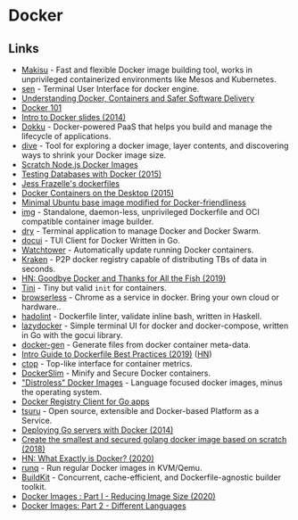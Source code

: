 # Docker

## Links

* [Makisu](https://github.com/uber/makisu) - Fast and flexible Docker image building tool, works in unprivileged containerized environments like Mesos and Kubernetes.
* [sen](https://github.com/TomasTomecek/sen) - Terminal User Interface for docker engine.
* [Understanding Docker, Containers and Safer Software Delivery](https://www.sitepoint.com/docker-containers-software-delivery/)
* [Docker 101](https://github.com/Citrix-TechSpecialist/Docker-101#readme)
* [Intro to Docker slides \(2014\)](http://jdlm.info/ds-docker-demo)
* [Dokku](https://github.com/dokku/dokku#readme) - Docker-powered PaaS that helps you build and manage the lifecycle of applications.
* [dive](https://github.com/wagoodman/dive) - Tool for exploring a docker image, layer contents, and discovering ways to shrink your Docker image size.
* [Scratch Node.js Docker Images](https://github.com/astefanutti/scratch-node)
* [Testing Databases with Docker \(2015\)](https://ericchiang.github.io/post/testing-dbs-with-docker/)
* [Jess Frazelle's dockerfiles](https://github.com/jessfraz/dockerfiles)
* [Docker Containers on the Desktop \(2015\)](https://blog.jessfraz.com/post/docker-containers-on-the-desktop/)
* [Minimal Ubuntu base image modified for Docker-friendliness](https://github.com/phusion/baseimage-docker)
* [img](https://github.com/genuinetools/img) - Standalone, daemon-less, unprivileged Dockerfile and OCI compatible container image builder.
* [dry](https://github.com/moncho/dry) - Terminal application to manage Docker and Docker Swarm.
* [docui](https://github.com/skanehira/docui) - TUI Client for Docker Written in Go.
* [Watchtower](https://github.com/v2tec/watchtower) - Automatically update running Docker containers.
* [Kraken](https://github.com/uber/kraken) - P2P docker registry capable of distributing TBs of data in seconds.
* [HN: Goodbye Docker and Thanks for All the Fish \(2019\)](https://news.ycombinator.com/item?id=19351236)
* [Tini](https://github.com/krallin/tini) - Tiny but valid `init` for containers.
* [browserless](https://github.com/joelgriffith/browserless) - Chrome as a service in docker. Bring your own cloud or hardware..
* [hadolint](https://github.com/hadolint/hadolint) - Dockerfile linter, validate inline bash, written in Haskell.
* [lazydocker](https://github.com/jesseduffield/lazydocker) - Simple terminal UI for docker and docker-compose, written in Go with the gocui library.
* [docker-gen](https://github.com/jwilder/docker-gen) - Generate files from docker container meta-data.
* [Intro Guide to Dockerfile Best Practices \(2019\)](https://blog.docker.com/2019/07/intro-guide-to-dockerfile-best-practices/) \([HN](https://news.ycombinator.com/item?id=20381388)\)
* [ctop](https://github.com/bcicen/ctop) - Top-like interface for container metrics.
* [DockerSlim](https://github.com/docker-slim/docker-slim) - Minify and Secure Docker containers.
* ["Distroless" Docker Images](https://github.com/GoogleContainerTools/distroless) - Language focused docker images, minus the operating system.
* [Docker Registry Client for Go apps](https://github.com/heroku/docker-registry-client)
* [tsuru](https://github.com/tsuru/tsuru) - Open source, extensible and Docker-based Platform as a Service.
* [Deploying Go servers with Docker \(2014\)](https://blog.golang.org/docker)
* [Create the smallest and secured golang docker image based on scratch \(2018\)](https://medium.com/@chemidy/create-the-smallest-and-secured-golang-docker-image-based-on-scratch-4752223b7324)
* [HN: What Exactly is Docker? \(2020\)](https://news.ycombinator.com/item?id=22212206)
* [runq](https://github.com/gotoz/runq) - Run regular Docker images in KVM/Qemu.
* [BuildKit](https://github.com/moby/buildkit) - Concurrent, cache-efficient, and Dockerfile-agnostic builder toolkit.
* [Docker Images : Part I - Reducing Image Size \(2020\)](https://www.ardanlabs.com/blog/2020/02/docker-images-part1-reducing-image-size.html)
* [Docker Images: Part 2 - Different Languages](https://www.ardanlabs.com/blog/2020/02/docker-images-part2-details-specific-to-different-languages.html)


